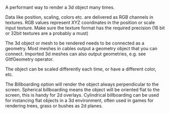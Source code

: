 A performant way to render a 3d object many times.

Data like position, scaling, colors etc. are delivered as RGB channels in textures.
RGB values represent XYZ coordinates in the position or scale input texture. Make sure the texture format has the required precision (16 bit or 32bit textures are a probably a must)

The 3d object or mesh to be rendered needs to be connected as a geometry. Most meshes in cables output a geometry object that you can connect. Imported 3d meshes can also output geometries, e.g. see GltfGeometry operator.

The object can be scaled differently each time, or have a different color, etc.

The Billboarding option will render the object always perpendicular to the screen.
Spherical billboarding means the object will be oriented flat to the screen, this is handy for 2d overlays.
Cylindrical billboarding can be used for instancing flat objects in a 3d environment, often used in games for rendering trees, grass or bushes as 2d planes.
